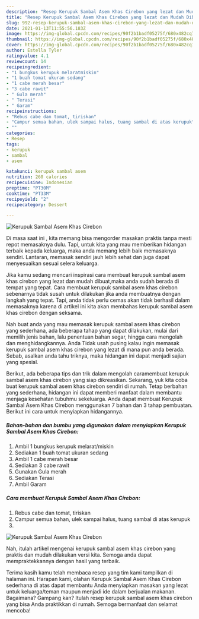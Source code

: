 ```yaml
---
description: "Resep Kerupuk Sambal Asem Khas Cirebon yang lezat dan Mudah Dibuat"
title: "Resep Kerupuk Sambal Asem Khas Cirebon yang lezat dan Mudah Dibuat"
slug: 992-resep-kerupuk-sambal-asem-khas-cirebon-yang-lezat-dan-mudah-dibuat
date: 2021-01-13T11:55:56.183Z
image: https://img-global.cpcdn.com/recipes/90f2b1badf05275f/680x482cq70/kerupuk-sambal-asem-khas-cirebon-foto-resep-utama.jpg
thumbnail: https://img-global.cpcdn.com/recipes/90f2b1badf05275f/680x482cq70/kerupuk-sambal-asem-khas-cirebon-foto-resep-utama.jpg
cover: https://img-global.cpcdn.com/recipes/90f2b1badf05275f/680x482cq70/kerupuk-sambal-asem-khas-cirebon-foto-resep-utama.jpg
author: Estella Tyler
ratingvalue: 4.1
reviewcount: 14
recipeingredient:
- "1 bungkus kerupuk melaratmiskin"
- "1 buah tomat ukuran sedang"
- "1 cabe merah besar"
- "3 cabe rawit"
- " Gula merah"
- " Terasi"
- " Garam"
recipeinstructions:
- "Rebus cabe dan tomat, tiriskan"
- "Campur semua bahan, ulek sampai halus, tuang sambal di atas kerupuk"
- ""
categories:
- Resep
tags:
- kerupuk
- sambal
- asem

katakunci: kerupuk sambal asem 
nutrition: 260 calories
recipecuisine: Indonesian
preptime: "PT30M"
cooktime: "PT33M"
recipeyield: "2"
recipecategory: Dessert

---
```



![Kerupuk Sambal Asem Khas Cirebon](https://img-global.cpcdn.com/recipes/90f2b1badf05275f/680x482cq70/kerupuk-sambal-asem-khas-cirebon-foto-resep-utama.jpg)

Di masa  saat ini , kita memang bisa mengorder masakan praktis tanpa mesti repot memasaknya dulu. Tapi, untuk kita yang mau memberikan hidangan terbaik kepada keluarga, maka anda memang lebih baik memasaknya sendiri. Lantaran, memasak sendiri jauh lebih sehat dan juga dapat menyesuaikan sesuai selera keluarga.

Jika kamu sedang mencari inspirasi cara membuat kerupuk sambal asem khas cirebon yang lezat dan mudah dibuat,maka anda sudah berada di tempat yang tepat. Cara membuat kerupuk sambal asem khas cirebon  sebenarnya tidak susah untuk dilakukan jika anda membuatnya dengan langkah yang tepat. Tapi, anda tidak perlu cemas akan tidak berhasil dalam memasaknya 
karena di artikel ini kita akan membahas kerupuk sambal asem khas cirebon dengan seksama.  



Nah buat anda yang mau memasak kerupuk sambal asem khas cirebon yang sederhana, ada beberapa tahap yang dapat dilakukan, mulai dari memilih jenis bahan, lalu penentuan bahan segar, hingga cara mengolah dan menghidangkannya. Anda Tidak usah pusing kalau ingin memasak kerupuk sambal asem khas cirebon yang lezat di mana pun anda berada. Sebab, asalkan anda  tahu triknya, maka hidangan ini dapat menjadi sajian yang spesial.

Berikut, ada beberapa tips dan trik dalam mengolah caramembuat kerupuk sambal asem khas cirebon yang siap dikreasikan. Sekarang, yuk kita coba buat kerupuk sambal asem khas cirebon sendiri di rumah. Tetap berbahan yang sederhana, hidangan ini dapat memberi manfaat dalam membantu menjaga kesehatan tubuhmu sekeluarga. Anda dapat membuat Kerupuk Sambal Asem Khas Cirebon menggunakan 7 bahan dan 3 tahap pembuatan. Berikut ini cara untuk menyiapkan hidangannya.

<!--inarticleads1-->

##### Bahan-bahan dan bumbu yang digunakan dalam menyiapkan Kerupuk Sambal Asem Khas Cirebon:

1. Ambil 1 bungkus kerupuk melarat/miskin
1. Sediakan 1 buah tomat ukuran sedang
1. Ambil 1 cabe merah besar
1. Sediakan 3 cabe rawit
1. Gunakan  Gula merah
1. Sediakan  Terasi
1. Ambil  Garam




<!--inarticleads2-->

##### Cara membuat Kerupuk Sambal Asem Khas Cirebon:

1. Rebus cabe dan tomat, tiriskan
1. Campur semua bahan, ulek sampai halus, tuang sambal di atas kerupuk
1. 
<img src="https://img-global.cpcdn.com/steps/56332cfe8e240ce8/160x128cq70/kerupuk-sambal-asem-khas-cirebon-langkah-memasak-3-foto.jpg" alt="Kerupuk Sambal Asem Khas Cirebon">



Nah, itulah artikel mengenai  kerupuk sambal asem khas cirebon  yang praktis dan mudah dilakukan versi kita. Semoga anda dapat mempraktekkannya dengan hasil yang terbaik. 

Terima kasih kamu telah membaca resep yang tim kami tampilkan di halaman ini. Harapan kami, olahan  Kerupuk Sambal Asem Khas Cirebon sederhana di atas dapat membantu Anda menyiapkan masakan yang lezat untuk keluarga/teman maupun menjadi ide dalam berjualan makanan. Bagaimana? Gampang kan? Itulah resep kerupuk sambal asem khas cirebon yang bisa Anda praktikkan di rumah. Semoga bermanfaat dan selamat mencoba!

